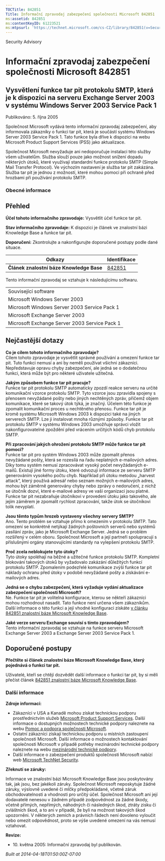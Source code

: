 ```yaml
---
TOCTitle: 842851
Title: Informační zpravodaj zabezpečení společnosti Microsoft 842851
ms:assetid: 842851
ms:contentKeyID: 61223521
ms:mtpsurl: 'https://technet.microsoft.com/cs-CZ/library/842851(v=Security.10)'
---
```


Security Advisory

Informační zpravodaj zabezpečení společnosti Microsoft 842851
=============================================================

Vysvětlení funkce tar pit protokolu SMTP, která je k dispozici na serveru Exchange Server 2003 v systému Windows Server 2003 Service Pack 1
-------------------------------------------------------------------------------------------------------------------------------------------

Publikováno: 5. října 2005

Společnost Microsoft vydává tento informační zpravodaj zabezpečení, aby informovala zákazníky o funkci tar pit, která je součástí systému Windows Server 2003 Service Pack 1. Tato funkce byla dříve k dispozici na webu Microsoft Product Support Services (PSS) jako aktualizace.

Společnost Microsoft nevyžaduje ani nedoporučuje instalaci této služby všem uživatelům. Služba slouží pouze jako možnost snížení dopadu některých útoků, které využívají standardní funkce protokolu SMTP (Simple Mail Transfer Protocol). Ve výchozím nastavení je služba tar pit zakázána. Služba tar pit je jednou z možností, které mohou pomoci při ochraně před hrozbami při používání protokolu SMTP.

### Obecné informace

Přehled
-------


**Účel tohoto informačního zpravodaje:** Vysvětlit účel funkce tar pit.

**Stav informačního zpravodaje:** K dispozici je článek ve znalostní bázi Knowledge Base a funkce tar pit.

**Doporučení:** Zkontrolujte a nakonfigurujte doporučené postupy podle dané situace.

| Odkazy                                   | Identifikace                                        |
|------------------------------------------|-----------------------------------------------------|
| **Článek znalostní báze Knowledge Base** | [842851](http://support.microsoft.com/kb/842851/cs) |

Tento informační zpravodaj se vztahuje k následujícímu softwaru.

|                                               |
|-----------------------------------------------|
| Související software                          |
| Microsoft Windows Server 2003                 |
| Microsoft Windows Server 2003 Service Pack 1  |
| Microsoft Exchange Server 2003                |
| Microsoft Exchange Server 2003 Service Pack 1 |

Nejčastější dotazy
------------------


**Co je cílem tohoto informačního zpravodaje?**  
Cílem tohoto zpravodaje je vysvětlit správné používání a omezení funkce tar pit. Tuto funkci nemusí a ani by neměli používat všichni zákazníci. Nepředstavuje opravu chyby zabezpečení, ale jedná se o dodatečnou funkci, která může být pro některé uživatele užitečná.

**Jakým způsobem funkce tar pit pracuje?**  
Funkce tar pit protokolu SMTP automaticky zpozdí reakce serveru na určité komunikační vzorce protokolu SMTP. Tyto vzorce jsou zpravidla spojeny s přenosem nevyžádané pošty nebo jiných nechtěných zpráv, přičemž objem komunikace, které se takový útok týká, je značný. Účelem této funkce je zpomalit komunikační proces u nechtěného přenosu. Funkce tar pit je kromě systému Microsoft Windows 2003 k dispozici také na jiných serverech SMTP. Lze ji instalovat mnoha různými způsoby. Funkce tar pit protokolu SMTP v systému Windows 2003 umožňuje správci vložit nakonfigurovatelné zpoždění před vrácením určitých kódů chyb protokolu SMTP.

**Při zpracování jakých ohrožení protokolu SMTP může funkce tar pit pomoci?**  
Funkce tar pit pro systém Windows 2003 může zpomalit přenos nevyžádané pošty, která se rozesílá na řadu neplatných e-mailových adres. Díky tomu systém nemusí zpracovávat vysoký počet nevyžádaných e-mailů. Existují jiné formy útoku, které odvozují informace ze serveru SMTP generováním vysokého počtu chyb. Například při útoku metodou „harvest attack“, který používá adresář nebo seznam možných e-mailových adres, mohou být záměrně generovány chyby nebo zprávy o nedoručení, z nichž se útočník dozví, které e-mailové adresy ve vaší organizaci jsou platné. Funkce tar pit nezabraňuje útočníkovi v provedení útoku jako takového, ale jejím záměrem je zpomalit rychlost zpracování, takže útok se útočníkovi tolik nevyplatí.

**Jsou těmto typům hrozeb vystaveny všechny servery SMTP?**  
Ano. Tento problém se vztahuje přímo k omezením v protokolu SMTP. Tato omezení se konkrétně netýkají žádných poštovních serverů nebo systémů zasílání zpráv, jako je Microsoft Exchange Server. Jedná se o problém rozšířený v celém oboru. Společnost Microsoft a její partneři spolupracují s příslušnými orgány stanovujícími standardy na vylepšení protokolu SMTP.

**Proč zcela neblokujete tyto útoky?**  
Tyto útoky spoléhají na běžné a užitečné funkce protokolu SMTP. Kompletní blokování takových útoků by vyžadovalo zakázání důležitých funkcí protokolu SMTP. Zpomalením podezřelé komunikace zvýší funkce tar pit náklady ochranu před útoky v podobě nevyžádané pošty a získávání e-mailových adres.

**Jedná se o chybu zabezpečení, která vyžaduje vydání aktualizace zabezpečení společnosti Microsoft?**  
Ne. Funkce tar pit je volitelná konfigurace, kterou se někteří zákazníci mohou rozhodnout nasadit. Tato funkce není určena všem zákazníkům. Další informace o této funkci a její vhodné konfiguraci získáte [v článku 842851 znalostní báze Microsoft Knowledge Base](http://support.microsoft.com/kb/842851/cs).

**Jaké verze serveru Exchange souvisí s tímto zpravodajem?**  
Tento informační zpravodaj se vztahuje na funkce serveru Microsoft Exchange Server 2003 a Exchange Server 2003 Service Pack 1.

Doporučené postupy
------------------


**Přečtěte si článek znalostní báze Microsoft Knowledge Base, který pojednává o funkci tar pit.**

Uživatelé, kteří se chtějí dozvědět další informace o funkci tar pit, by si měli přečíst článek [842851 znalostní báze Microsoft Knowledge Base](http://support.microsoft.com/kb/842851/cs).

### Další informace

**Zdroje informací:**

-   Zákazníci v USA a Kanadě mohou získat technickou podporu prostřednictvím služeb [Microsoft Product Support Services](http://go.microsoft.com/fwlink/?linkid=21131). Další informace o dostupných možnostech technické podpory naleznete na webu [Pomoc a podpora společnosti Microsoft](http://support.microsoft.com/?ln=cs).
-   Ostatní zákazníci získají technickou podporu u místních zastoupení společnosti Microsoft. Další informace o možnostech kontaktování společnosti Microsoft v případě potřeby mezinárodní technické podpory naleznete na webu [mezinárodní technické podpory](http://go.microsoft.com/fwlink/?linkid=21155).
-   Další informace o zabezpečení produktů společnosti Microsoft nabízí web [Microsoft TechNet Security](http://www.microsoft.com/cze/technet/security/).

**Zřeknutí se záruky:**

Informace ve znalostní bázi Microsoft Knowledge Base jsou poskytovány tak, jak jsou, bez jakékoli záruky. Společnost Microsoft neposkytuje žádné záruky, výslovně uvedené či mlčky předpokládané, včetně záruk obchodovatelnosti a vhodnosti pro určitý účel. Společnost Microsoft ani její dodavatelé nenesou v žádném případě zodpovědnost za žádné škody, včetně přímých, nepřímých, náhodných či následných škod, ztráty zisku či zvláštních škod, a to ani v případě, že byli na možnost takových škod upozorněni. V některých zemích a právních řádech není dovoleno vyloučit nebo omezit odpovědnost, proto se výše uvedené omezení na vás nemusí vztahovat.

**Revize:**

-   <p>10. května 2005: Informační zpravodaj byl publikován.</p>

*Built at 2014-04-18T01:50:00Z-07:00*
